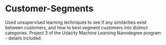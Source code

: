 # Customer-Segments
Used unsupervised learning techniques to see if any similarities exist between customers, and how to best segment customers into distinct categories. Project 3  of the Udacity Machine Learning Nanodegree program - details included.
